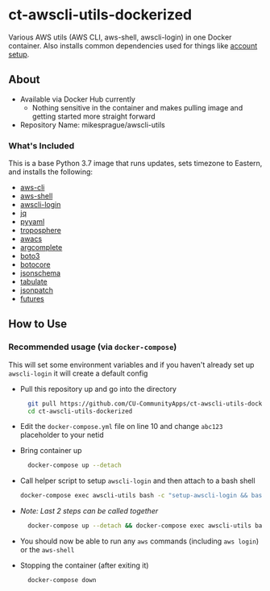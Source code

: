 # ct-awscli-utils-dockerized

Various AWS utils (AWS CLI, aws-shell, awscli-login) in one Docker container. Also installs common dependencies used for things like [account setup](https://github.com/CU-CommunityApps/aws-account-setup).

## About

- Available via Docker Hub currently
  - Nothing sensitive in the container and makes pulling image and getting started more straight forward
- Repository Name: mikesprague/awscli-utils

### What's Included

This is a base Python 3.7 image that runs updates, sets timezone to Eastern,
and installs the following:

- [aws-cli](https://aws.amazon.com/cli/)
- [aws-shell](https://github.com/awslabs/aws-shell)
- [awscli-login](https://github.com/techservicesillinois/awscli-login)
- [jq](https://stedolan.github.io/jq/)
- [pyyaml](https://github.com/yaml/pyyaml)
- [troposphere](https://github.com/cloudtools/troposphere)
- [awacs](https://github.com/cloudtools/awacs)
- [argcomplete](https://github.com/kislyuk/argcomplete)
- [boto3](https://github.com/boto/boto3)
- [botocore](https://github.com/boto/botocore)
- [jsonschema](https://github.com/Julian/jsonschema)
- [tabulate](https://bitbucket.org/astanin/python-tabulate)
- [jsonpatch](https://github.com/stefankoegl/python-json-patch)
- [futures](https://github.com/agronholm/pythonfutures)

## How to Use

### Recommended usage (via `docker-compose`)

This will set some environment variables and if you haven't already set up `awscli-login` it will create a default config

- Pull this repository up and go into the directory

  ```bash
    git pull https://github.com/CU-CommunityApps/ct-awscli-utils-dockerized.git
    cd ct-awscli-utils-dockerized
  ```

- Edit the `docker-compose.yml` file on line 10 and change `abc123` placeholder to your netid

- Bring container up

  ```bash
    docker-compose up --detach
  ```

- Call helper script to setup `awscli-login` and then attach to a bash shell

  ```bash
  docker-compose exec awscli-utils bash -c "setup-awscli-login && bash"
  ```

- _Note: Last 2 steps can be called together_

  ```bash
    docker-compose up --detach && docker-compose exec awscli-utils bash -c "setup-awscli-login && bash"
  ```

- You should now be able to run any `aws` commands (including `aws login`) or the `aws-shell`

- Stopping the container (after exiting it)

  ```bash
    docker-compose down
  ```
